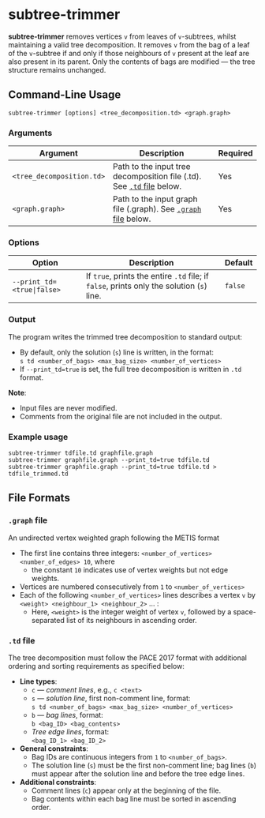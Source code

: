 # subtree-trimmer

**subtree-trimmer** removes vertices `v` from leaves of `v`-subtrees, whilst maintaining a valid tree decomposition.
It removes `v` from the bag of a leaf of the `v`-subtree if and only if those neighbours of `v` present at the leaf are also present in its parent.
Only the contents of bags are modified — the tree structure remains unchanged.


## Command-Line Usage
```
subtree-trimmer [options] <tree_decomposition.td> <graph.graph>
```
### Arguments

| Argument                  | Description                                               | Required |
|---------------------------|-----------------------------------------------------------|----------|
| `<tree_decomposition.td>`   | Path to the input tree decomposition file (.td). See [`.td` file](#td-file) below. | Yes |
| `<graph.graph>`             | Path to the input graph file (.graph). See [`.graph` file](#graph-file) below.                   |   Yes     |

### Options

| Option                    | Description                                               | Default   |
|---------------------------|-----------------------------------------------------------|----------|
| `--print_td=<true\|false>`   | If `true`, prints the entire `.td` file; if `false`, prints only the solution (`s`) line.                      | `false`     |


### Output

The program writes the trimmed tree decomposition to standard output:
- By default, only the solution (`s`) line is written, in the format:  
    `s td <number_of_bags> <max_bag_size> <number_of_vertices>`
- If `--print_td=true` is set, the full tree decomposition is written in `.td` format.

**Note**:
- Input files are never modified.
- Comments from the original file are not included in the output.


### Example usage

```
subtree-trimmer tdfile.td graphfile.graph
subtree-trimmer graphfile.graph --print_td=true tdfile.td
subtree-trimmer graphfile.graph --print_td=true tdfile.td > tdfile_trimmed.td
```

## File Formats

### `.graph` file
An undirected vertex weighted graph following the METIS format 
- The first line contains three integers: `<number_of_vertices> <number_of_edges> 10`, where   
    - the constant `10` indicates use of vertex weights but not edge weights.
- Vertices are numbered consecutively from `1` to `<number_of_vertices>`
- Each of the following `<number_of_vertices>` lines describes a vertex `v` by `<weight> <neighbour_1> <neighbour_2>` ... :  
    - Here, `<weight>` is the integer weight of vertex `v`, followed by a space-separated list of its neighbours in ascending order.

### `.td` file
The tree decomposition must follow the PACE 2017 format with additional ordering and sorting requirements as specified below:
- **Line types**:
    - `c` — *comment lines*, e.g., `c <text>`
    - `s` — *solution line*, first non-comment line, format:  
    `s td <number_of_bags> <max_bag_size> <number_of_vertices>`
    - `b` — *bag lines*, format:  
    `b <bag_ID> <bag_contents>`
    - *Tree edge lines*, format:  
    `<bag_ID_1> <bag_ID_2>`
- **General constraints**:
    - Bag IDs are continuous integers from `1` to `<number_of_bags>`.
    - The solution line (`s`) must be the first non-comment line; bag lines (`b`) must appear after the solution line and before the tree edge lines.
- **Additional constraints**:
    - Comment lines (`c`) appear only at the beginning of the file.
    - Bag contents within each bag line must be sorted in ascending order.

